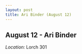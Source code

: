 ```yaml
---
layout: post
title: Ari Binder (August 12)
---
```

## August 12 - Ari Binder

*Location:* Lorch 301



